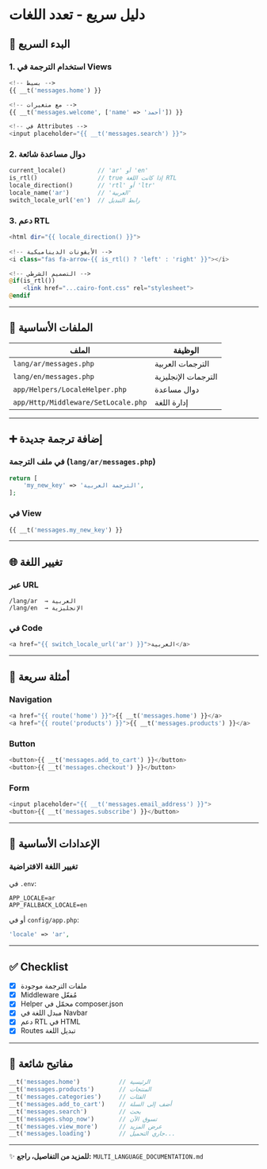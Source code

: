 # دليل سريع - تعدد اللغات

## 🚀 البدء السريع

### 1. استخدام الترجمة في Views

```php
<!-- بسيط -->
{{ __t('messages.home') }}

<!-- مع متغيرات -->
{{ __t('messages.welcome', ['name' => 'أحمد']) }}

<!-- في Attributes -->
<input placeholder="{{ __t('messages.search') }}">
```

### 2. دوال مساعدة شائعة

```php
current_locale()         // 'ar' أو 'en'
is_rtl()                 // true إذا كانت اللغة RTL
locale_direction()       // 'rtl' أو 'ltr'
locale_name('ar')        // 'العربية'
switch_locale_url('en')  // رابط التبديل
```

### 3. دعم RTL

```php
<html dir="{{ locale_direction() }}">
    
<!-- الأيقونات الديناميكية -->
<i class="fas fa-arrow-{{ is_rtl() ? 'left' : 'right' }}"></i>

<!-- التصميم الشرطي -->
@if(is_rtl())
    <link href="...cairo-font.css" rel="stylesheet">
@endif
```

---

## 📂 الملفات الأساسية

| الملف | الوظيفة |
|------|---------|
| `lang/ar/messages.php` | الترجمات العربية |
| `lang/en/messages.php` | الترجمات الإنجليزية |
| `app/Helpers/LocaleHelper.php` | دوال مساعدة |
| `app/Http/Middleware/SetLocale.php` | إدارة اللغة |

---

## ➕ إضافة ترجمة جديدة

### في ملف الترجمة (`lang/ar/messages.php`)

```php
return [
    'my_new_key' => 'الترجمة العربية',
];
```

### في View

```php
{{ __t('messages.my_new_key') }}
```

---

## 🌐 تغيير اللغة

### عبر URL

```
/lang/ar  → العربية
/lang/en  → الإنجليزية
```

### في Code

```php
<a href="{{ switch_locale_url('ar') }}">العربية</a>
```

---

## 🎨 أمثلة سريعة

### Navigation

```php
<a href="{{ route('home') }}">{{ __t('messages.home') }}</a>
<a href="{{ route('products') }}">{{ __t('messages.products') }}</a>
```

### Button

```php
<button>{{ __t('messages.add_to_cart') }}</button>
<button>{{ __t('messages.checkout') }}</button>
```

### Form

```php
<input placeholder="{{ __t('messages.email_address') }}">
<button>{{ __t('messages.subscribe') }}</button>
```

---

## 🔧 الإعدادات الأساسية

### تغيير اللغة الافتراضية

في `.env`:
```env
APP_LOCALE=ar
APP_FALLBACK_LOCALE=en
```

أو في `config/app.php`:
```php
'locale' => 'ar',
```

---

## ✅ Checklist

- [x] ملفات الترجمة موجودة
- [x] Middleware مُفعّل
- [x] Helper محمّل في composer.json
- [x] مبدل اللغة في Navbar
- [x] دعم RTL في HTML
- [x] Routes تبديل اللغة

---

## 📝 مفاتيح شائعة

```php
__t('messages.home')           // الرئيسية
__t('messages.products')       // المنتجات
__t('messages.categories')     // الفئات
__t('messages.add_to_cart')    // أضف إلى السلة
__t('messages.search')         // بحث
__t('messages.shop_now')       // تسوق الآن
__t('messages.view_more')      // عرض المزيد
__t('messages.loading')        // جاري التحميل...
```

---

✨ **للمزيد من التفاصيل، راجع:** `MULTI_LANGUAGE_DOCUMENTATION.md`
